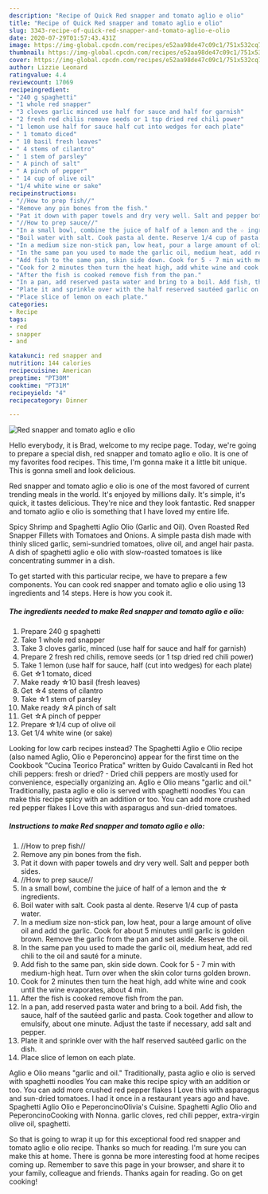 ```yaml
---
description: "Recipe of Quick Red snapper and tomato aglio e olio"
title: "Recipe of Quick Red snapper and tomato aglio e olio"
slug: 3343-recipe-of-quick-red-snapper-and-tomato-aglio-e-olio
date: 2020-07-29T01:57:43.431Z
image: https://img-global.cpcdn.com/recipes/e52aa98de47c09c1/751x532cq70/red-snapper-and-tomato-aglio-e-olio-recipe-main-photo.jpg
thumbnail: https://img-global.cpcdn.com/recipes/e52aa98de47c09c1/751x532cq70/red-snapper-and-tomato-aglio-e-olio-recipe-main-photo.jpg
cover: https://img-global.cpcdn.com/recipes/e52aa98de47c09c1/751x532cq70/red-snapper-and-tomato-aglio-e-olio-recipe-main-photo.jpg
author: Lizzie Leonard
ratingvalue: 4.4
reviewcount: 17069
recipeingredient:
- "240 g spaghetti"
- "1 whole red snapper"
- "3 cloves garlic minced use half for sauce and half for garnish"
- "2 fresh red chilis remove seeds or 1 tsp dried red chili power"
- "1 lemon use half for sauce half cut into wedges for each plate"
- " 1 tomato diced"
- " 10 basil fresh leaves"
- " 4 stems of cilantro"
- " 1 stem of parsley"
- " A pinch of salt"
- " A pinch of pepper"
- " 14 cup of olive oil"
- "1/4 white wine or sake"
recipeinstructions:
- "//How to prep fish//"
- "Remove any pin bones from the fish."
- "Pat it down with paper towels and dry very well. Salt and pepper both sides."
- "//How to prep sauce//"
- "In a small bowl, combine the juice of half of a lemon and the ☆ ingredients."
- "Boil water with salt. Cook pasta al dente. Reserve 1/4 cup of pasta water."
- "In a medium size non-stick pan, low heat, pour a large amount of olive oil and add the garlic. Cook for about 5 minutes until garlic is golden brown. Remove the garlic from the pan and set aside. Reserve the oil."
- "In the same pan you used to made the garlic oil, medium heat, add red chili to the oil and sauté for a minute."
- "Add fish to the same pan, skin side down. Cook for 5 - 7 min with medium-high heat. Turn over when the skin color turns golden brown."
- "Cook for 2 minutes then turn the heat high, add white wine and cook until the wine evaporates, about 4 min."
- "After the fish is cooked remove fish from the pan."
- "In a pan, add reserved pasta water and bring to a boil. Add fish, the sauce, half of the sautéed garlic and pasta. Cook together and allow to emulsify, about one minute. Adjust the taste if necessary, add salt and pepper."
- "Plate it and sprinkle over with the half reserved sautéed garlic on the dish."
- "Place slice of lemon on each plate."
categories:
- Recipe
tags:
- red
- snapper
- and

katakunci: red snapper and 
nutrition: 144 calories
recipecuisine: American
preptime: "PT30M"
cooktime: "PT31M"
recipeyield: "4"
recipecategory: Dinner

---
```



![Red snapper and tomato aglio e olio](https://img-global.cpcdn.com/recipes/e52aa98de47c09c1/751x532cq70/red-snapper-and-tomato-aglio-e-olio-recipe-main-photo.jpg)

Hello everybody, it is Brad, welcome to my recipe page. Today, we're going to prepare a special dish, red snapper and tomato aglio e olio. It is one of my favorites food recipes. This time, I'm gonna make it a little bit unique. This is gonna smell and look delicious.

Red snapper and tomato aglio e olio is one of the most favored of current trending meals in the world. It's enjoyed by millions daily. It's simple, it's quick, it tastes delicious. They're nice and they look fantastic. Red snapper and tomato aglio e olio is something that I have loved my entire life.

Spicy Shrimp and Spaghetti Aglio Olio (Garlic and Oil). Oven Roasted Red Snapper Fillets with Tomatoes and Onions. A simple pasta dish made with thinly sliced garlic, semi-sundried tomatoes, olive oil, and angel hair pasta. A dish of spaghetti aglio e olio with slow-roasted tomatoes is like concentrating summer in a dish.


To get started with this particular recipe, we have to prepare a few components. You can cook red snapper and tomato aglio e olio using 13 ingredients and 14 steps. Here is how you cook it.

<!--inarticleads1-->

##### The ingredients needed to make Red snapper and tomato aglio e olio:

1. Prepare 240 g spaghetti
1. Take 1 whole red snapper
1. Take 3 cloves garlic, minced (use half for sauce and half for garnish)
1. Prepare 2 fresh red chilis, remove seeds (or 1 tsp dried red chili power)
1. Take 1 lemon (use half for sauce, half (cut into wedges) for each plate)
1. Get  ☆1 tomato, diced
1. Make ready  ☆10 basil (fresh leaves)
1. Get  ☆4 stems of cilantro
1. Take  ☆1 stem of parsley
1. Make ready  ☆A pinch of salt
1. Get  ☆A pinch of pepper
1. Prepare  ☆1/4 cup of olive oil
1. Get 1/4 white wine (or sake)


Looking for low carb recipes instead? The Spaghetti Aglio e Olio recipe (also named Aglio, Olio e Peperoncino) appear for the first time on the Cookbook &#34;Cucina Teorico Pratica&#34; written by Guido Cavalcanti in Red hot chili peppers: fresh or dried? - Dried chili peppers are mostly used for convenience, especially organizing an. Aglio e Olio means &#34;garlic and oil.&#34; Traditionally, pasta aglio e olio is served with spaghetti noodles You can make this recipe spicy with an addition or too. You can add more crushed red pepper flakes I Love this with asparagus and sun-dried tomatoes. 

<!--inarticleads2-->

##### Instructions to make Red snapper and tomato aglio e olio:

1. //How to prep fish//
1. Remove any pin bones from the fish.
1. Pat it down with paper towels and dry very well. Salt and pepper both sides.
1. //How to prep sauce//
1. In a small bowl, combine the juice of half of a lemon and the ☆ ingredients.
1. Boil water with salt. Cook pasta al dente. Reserve 1/4 cup of pasta water.
1. In a medium size non-stick pan, low heat, pour a large amount of olive oil and add the garlic. Cook for about 5 minutes until garlic is golden brown. Remove the garlic from the pan and set aside. Reserve the oil.
1. In the same pan you used to made the garlic oil, medium heat, add red chili to the oil and sauté for a minute.
1. Add fish to the same pan, skin side down. Cook for 5 - 7 min with medium-high heat. Turn over when the skin color turns golden brown.
1. Cook for 2 minutes then turn the heat high, add white wine and cook until the wine evaporates, about 4 min.
1. After the fish is cooked remove fish from the pan.
1. In a pan, add reserved pasta water and bring to a boil. Add fish, the sauce, half of the sautéed garlic and pasta. Cook together and allow to emulsify, about one minute. Adjust the taste if necessary, add salt and pepper.
1. Plate it and sprinkle over with the half reserved sautéed garlic on the dish.
1. Place slice of lemon on each plate.


Aglio e Olio means &#34;garlic and oil.&#34; Traditionally, pasta aglio e olio is served with spaghetti noodles You can make this recipe spicy with an addition or too. You can add more crushed red pepper flakes I Love this with asparagus and sun-dried tomatoes. I had it once in a restaurant years ago and have. Spaghetti Aglio Olio e PeperoncinoOlivia&#39;s Cuisine. Spaghetti Aglio Olio and PeperoncinoCooking with Nonna. garlic cloves, red chili pepper, extra-virgin olive oil, spaghetti. 

So that is going to wrap it up for this exceptional food red snapper and tomato aglio e olio recipe. Thanks so much for reading. I'm sure you can make this at home. There is gonna be more interesting food at home recipes coming up. Remember to save this page in your browser, and share it to your family, colleague and friends. Thanks again for reading. Go on get cooking!
